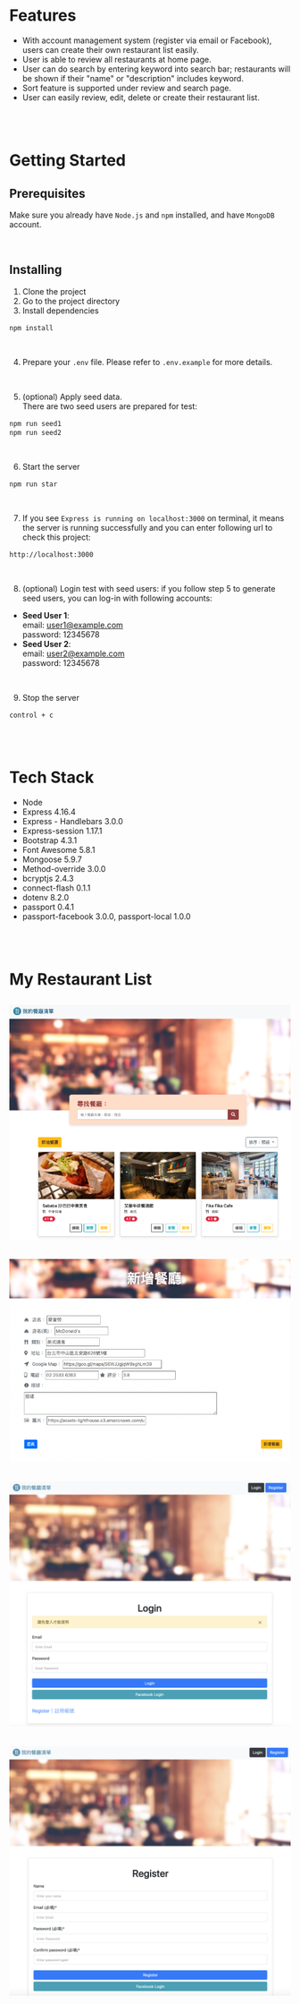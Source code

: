# Features
- With account management system (register via email or Facebook), users can create their own restaurant list easily.
- User is able to review all restaurants at home page.
- User can do search by entering keyword into search bar; restaurants will be shown if their "name" or "description" includes keyword.
- Sort feature is supported under review and search page. 
- User can easily review, edit, delete or create their restaurant list.

<br/>
<br/>

# Getting Started
## **Prerequisites**
Make sure you already have `Node.js` and `npm` installed, and have `MongoDB` account.

<br>

## **Installing**
1. Clone the project
2. Go to the project directory
3. Install dependencies
```
npm install
```

<br/>

4. Prepare your `.env` file. Please refer to `.env.example` for more details. 

<br/>

5. (optional) Apply seed data.  
There are two seed users are prepared for test:
```
npm run seed1
npm run seed2
```

<br/>

6. Start the server
```
npm run star
```

<br/>

7. If you see  `Express is running on localhost:3000`  on terminal, it means the server is running successfully and you can enter following url to check this project:
```
http://localhost:3000
``` 

<br/>

8. (optional) Login test with seed users: if you follow step 5 to generate seed users, you can log-in with following accounts:
- **Seed User 1**:  
  email: user1@example.com  
  password: 12345678
- **Seed User 2**:  
  email: user2@example.com  
  password: 12345678  

<br>

9. Stop the server
```
control + c
```
<br/>
<br/>

# Tech Stack
- Node
- Express 4.16.4
- Express - Handlebars 3.0.0
- Express-session 1.17.1
- Bootstrap 4.3.1
- Font Awesome 5.8.1
- Mongoose 5.9.7
- Method-override 3.0.0
- bcryptjs 2.4.3
- connect-flash 0.1.1
- dotenv 8.2.0
- passport 0.4.1
- passport-facebook 3.0.0, passport-local 1.0.0

<br/>
<br/>

# My Restaurant List
![Home Page](https://github.com/Yunya-Hsu/S2-3_W1_A1_restaurant-list/blob/main/public/img/homePage.png)
---
![Create Page](https://github.com/Yunya-Hsu/S2-3_W1_A1_restaurant-list/blob/main/public/img/createPage.png)
---
![Login Page](https://github.com/Yunya-Hsu/S2-3_W1_A1_restaurant-list/blob/main/public/img/loginPage.png)
---
![Rrgister Page](https://github.com/Yunya-Hsu/S2-3_W1_A1_restaurant-list/blob/main/public/img/registerPage.png)
---